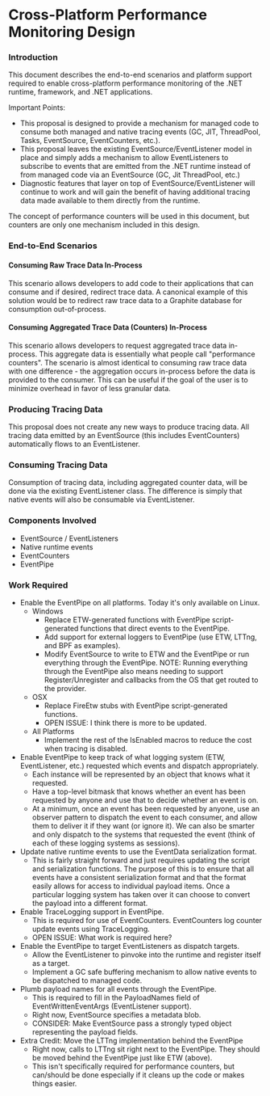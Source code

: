 # Cross-Platform Performance Monitoring Design #

### Introduction ###

This document describes the end-to-end scenarios and platform support required to enable cross-platform performance monitoring of the .NET runtime, framework, and .NET applications.

Important Points:

 - This proposal is designed to provide a mechanism for managed code to consume both managed and native tracing events (GC, JIT, ThreadPool, Tasks, EventSource, EventCounters, etc.).
 - This proposal leaves the existing EventSource/EventListener model in place and simply adds a mechanism to allow EventListeners to subscribe to events that are emitted from the .NET runtime instead of from managed code via an EventSource (GC, Jit ThreadPool, etc.)
 - Diagnostic features that layer on top of EventSource/EventListener will continue to work and will gain the benefit of having additional tracing data made available to them directly from the runtime.

The concept of performance counters will be used in this document, but counters are only one mechanism included in this design.

### End-to-End Scenarios ###

#### Consuming Raw Trace Data In-Process ####
This scenario allows developers to add code to their applications that can consume and if desired, redirect trace data.  A canonical example of this solution would be to redirect raw trace data to a Graphite database for consumption out-of-process.

#### Consuming Aggregated Trace Data (Counters) In-Process ####
This scenario allows developers to request aggregated trace data in-process.  This aggregate data is essentially what people call "performance counters".  The scenario is almost identical to consuming raw trace data with one difference - the aggregation occurs in-process before the data is provided to the consumer.  This can be useful if the goal of the user is to minimize overhead in favor of less granular data.

### Producing Tracing Data ###
This proposal does not create any new ways to produce tracing data.  All tracing data emitted by an EventSource (this includes EventCounters) automatically flows to an EventListener.

### Consuming Tracing Data ###
Consumption of tracing data, including aggregated counter data, will be done via the existing EventListener class.  The difference is simply that native events will also be consumable via EventListener.

### Components Involved ###

- EventSource / EventListeners
- Native runtime events
- EventCounters
- EventPipe

### Work Required ###

- Enable the EventPipe on all platforms. Today it's only available on Linux.
	- Windows
		- Replace ETW-generated functions with EventPipe script-generated functions that direct events to the EventPipe.
		- Add support for external loggers to EventPipe (use ETW, LTTng, and BPF as examples).
		- Modify EventSource to write to ETW and the EventPipe or run everything through the EventPipe.  NOTE: Running everything through the EventPipe also means needing to support Register/Unregister and callbacks from the OS that get routed to the provider.
	- OSX
		- Replace FireEtw stubs with EventPipe script-generated functions.
		- OPEN ISSUE: I think there is more to be updated.
	- All Platforms
		- Implement the rest of the IsEnabled macros to reduce the cost when tracing is disabled.
- Enable EventPipe to keep track of what logging system (ETW, EventListener, etc.) requested which events and dispatch appropriately.
	- Each instance will be represented by an object that knows what it requested.
	- Have a top-level bitmask that knows whether an event has been requested by anyone and use that to decide whether an event is on.
	- At a minimum, once an event has been requested by anyone, use an observer pattern to dispatch the event to each consumer, and allow them to deliver it if they want (or ignore it).  We can also be smarter and only dispatch to the systems that requested the event (think of each of these logging systems as sessions).
- Update native runtime events to use the EventData serialization format.
	- This is fairly straight forward and just requires updating the script and serialization functions.  The purpose of this is to ensure that all events have a consistent serialization format and that the format easily allows for access to individual payload items.  Once a particular logging system has taken over it can choose to convert the payload into a different format. 
- Enable TraceLogging support in EventPipe.
	- This is required for use of EventCounters.  EventCounters log counter update events using TraceLogging.
	- OPEN ISSUE: What work is required here?
- Enable the EventPipe to target EventListeners as dispatch targets.
	- Allow the EventListener to pinvoke into the runtime and register itself as a target.
	- Implement a GC safe buffering mechanism to allow native events to be dispatched to managed code.
- Plumb payload names for all events through the EventPipe.
	- This is required to fill in the PayloadNames field of EventWrittenEventArgs (EventListener support).
	- Right now, EventSource specifies a metadata blob.
	- CONSIDER: Make EventSource pass a strongly typed object representing the payload fields.
- Extra Credit: Move the LTTng implementation behind the EventPipe
	- Right now, calls to LTTng sit right next to the EventPipe.  They should be moved behind the EventPipe just like ETW (above).
	- This isn't specifically required for performance counters, but can/should be done especially if it cleans up the code or makes things easier.